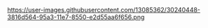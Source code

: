 
https://user-images.githubusercontent.com/13085362/30240448-3816d564-95a3-11e7-8550-e2d55aa6f656.png
